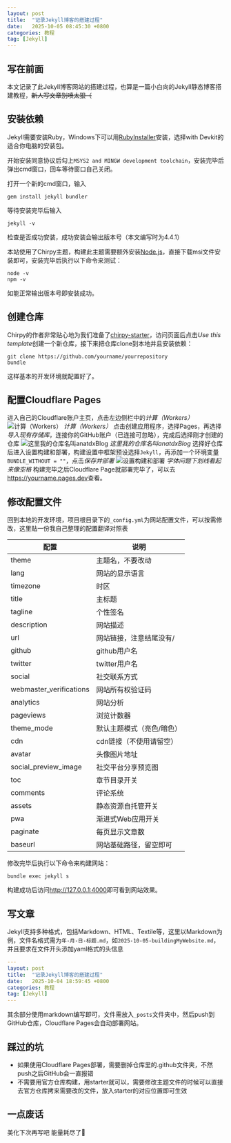 ```yaml
---
layout: post
title:  "记录Jekyll博客的搭建过程"
date:   2025-10-05 08:45:30 +0800
categories: 教程
tag: [Jekyll]
---
```


## 写在前面
本文记录了此Jekyll博客网站的搭建过程，也算是一篇小白向的Jekyll静态博客搭建教程，~~新人写文章别喷太狠（~~

## 安装依赖
Jekyll需要安装Ruby，Windows下可以用[RubyInstaller](https://rubyinstaller.org/downloads/)安装，选择with Devkit的适合你电脑的安装包。

开始安装同意协议后勾上`MSYS2 and MINGW development toolchain`，安装完毕后弹出cmd窗口，回车等待窗口自己关闭。

打开一个新的cmd窗口，输入
```shell
gem install jekyll bundler
```
等待安装完毕后输入
```shell
jekyll -v
```
检查是否成功安装，成功安装会输出版本号（本文编写时为4.4.1）

本站使用了Chirpy主题，构建此主题需要额外安装[Node.js](https://nodejs.org/zh-cn/download)，直接下载msi文件安装即可，安装完毕后执行以下命令来测试：
```shell
node -v
npm -v
```
如能正常输出版本号即安装成功。

## 创建仓库
Chirpy的作者非常贴心地为我们准备了[chirpy-starter](https://github.com/cotes2020/chirpy-starter/)，访问页面后点击*Use this template*创建一个新仓库，接下来把仓库clone到本地并且安装依赖：
```shell
git clone https://github.com/yourname/yourrepository
bundle
```
这样基本的开发环境就配置好了。

## 配置Cloudflare Pages
进入自己的Cloudflare账户主页，点击左边侧栏中的*计算（Workers）*
![计算（Workers）](/assets/img/2025-10-05-buildingMyWebsite/Workers.png)
*计算（Workers）*
点击创建应用程序，选择Pages，再选择*导入现有存储库*，连接你的GitHub账户（已连接可忽略），完成后选择刚才创建的仓库
![这里我的仓库名叫anatdxBlog](/assets/img/2025-10-05-buildingMyWebsite/minecalledanatdxBlog.png)
*这里我的仓库名叫anatdxBlog*
选择好仓库后进入设置构建和部署，构建设置中框架预设选择`Jekyll`，再添加一个环境变量`BUNDLE_WITHOUT = ""`，点击*保存并部署*
![设置构建和部署](/assets/img/2025-10-05-buildingMyWebsite/buildanddeployment.png)
*字体问题下划线看起来像空格*
构建完毕之后Cloudflare Page就部署完毕了，可以去<https://yourname.pages.dev>查看。

## 修改配置文件
回到本地的开发环境，项目根目录下的`_config.yml`为网站配置文件，可以按需修改，这里贴一份我自己整理的配置翻译对照表

| 配置                    | 说明                      |
| ----------------------- | ------------------------- |
| theme                   | 主题名，不要改动          |
| lang                    | 网站的显示语言            |
| timezone                | 时区                      |
| title                   | 主标题                    |
| tagline                 | 个性签名                  |
| description             | 网站描述                  |
| url                     | 网站链接，注意结尾没有/   |
| github                  | github用户名              |
| twitter                 | twitter用户名             |
| social                  | 社交联系方式              |
| webmaster_verifications | 网站所有权验证码          |
| analytics               | 网站分析                  |
| pageviews               | 浏览计数器                |
| theme_mode              | 默认主题模式（亮色/暗色） |
| cdn                     | cdn链接（不使用请留空）   |
| avatar                  | 头像图片地址              |
| social_preview_image    | 社交平台分享预览图        |
| toc                     | 章节目录开关              |
| comments                | 评论系统                  |
| assets                  | 静态资源自托管开关        |
| pwa                     | 渐进式Web应用开关         |
| paginate                | 每页显示文章数            |
| baseurl                 | 网站基础路径，留空即可    |

修改完毕后执行以下命令来构建网站：
```shell
bundle exec jekyll s
```
构建成功后访问<http://127.0.0.1:4000>即可看到网站效果。

## 写文章
Jekyll支持多种格式，包括Markdown、HTML、Textile等，这里以Markdown为例，文件名格式需为`年-月-日-标题.md`，如`2025-10-05-buildingMyWebsite.md`，并且要求在文件开头添加yaml格式的头信息
```yaml
---
layout: post
title:  "记录Jekyll博客的搭建过程"
date:   2025-10-04 18:59:45 +0800
categories: 教程
tag: [Jekyll]
---
```
其余部分使用markdown编写即可，文件需放入`_posts`文件夹中，然后push到GitHub仓库，Cloudflare Pages会自动部署网站。

## 踩过的坑
- 如果使用Cloudflare Pages部署，需要删掉仓库里的.github文件夹，不然push之后GitHub会一直报错
- 不需要用官方仓库构建，用starter就可以，需要修改主题文件的时候可以直接去官方仓库拷来需要改的文件，放入starter的对应位置即可生效

## 一点废话
美化下次再写吧 能量耗尽了🫠
